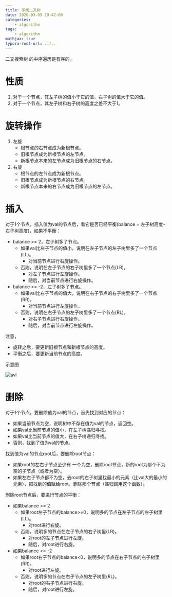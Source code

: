 ```yaml
---
title: 平衡二叉树
date: 2020-03-05 19:42:00
categories:
	- algorithm
tags:
	- algorithm
mathjax: true
typora-root-url: ../..
---
```


二叉搜索树 的中序遍历是有序的。

#  性质

1. 对于一个节点，其左子树的值小于它的值，右子树的值大于它的值。
2. 对于一个节点，其左子树和右子树的高度之差不大于1。

# 旋转操作

1. 左旋
   - 根节点的右节点成为新根节点。
   - 旧根节点成为新根节点的左节点。
   - 新根节点本来的左节点成为旧根节点的右节点。
2. 右旋
   - 根节点的左节点成为新根节点。
   - 旧根节点成为新根节点的右节点。
   - 新根节点本来的右节点成为旧根节点的左节点。

# 插入

对于1个节点，插入值为val的节点后，看它是否已经平衡(balance = 左子树高度-右子树高度)，如果不平衡：

- balance >= 2，左子树多了节点。
  - 如果val比左子节点的值小，说明在左子节点的左子树里多了一个节点(LL)。
    - 对当前节点进行右旋操作。
  - 否则，说明在左子节点的右子树里多了一个节点(LR)。
    - 对左子节点进行左旋操作。
    - 随后，对当前节点进行右旋操作。
- balance <= -2，左子树多了节点。
  - 如果val比右子节点的值大，说明在右子节点的右子树里多了一个节点(RR)。
    - 对当前节点进行左旋操作。
  - 否则，说明在右子节点的左子树里多了一个节点(RL)。
    - 对右子节点进行右旋操作。
    - 随后，对当前节点进行左旋操作。

注意，

- 旋转之后，要更新旧根节点和新根节点的高度。
- 平衡之后，要更新当前节点的高度。

示意图

![avl](/images/avl.png)

# 删除

对于1个节点，要删除值为val的节点，首先找到对应的节点：

- 如果当前节点为空，说明树中不存在值为val的节点，返回空。
- 如果val比当前节点的值小，在左子树递归寻找。
- 如果val比当前节点的值大，在右子树递归寻找。
- 否则，找到了值为val的节点。

找到值为val的节点root后，要删除root节点：

- 如果root的左右子节点至少有 一个为空，删除root节点，新的root为那个不为空的子节点（或者为空）。
- 如果左右子节点都不为空，去root的右子树里找最小的元素（比val大的最小的元素），把找到的值赋给root，删除那个节点（递归调用这个函数）。

删除root节点后，要进行节点的平衡：

- 如果balance >= 2
  - 如果root左子节点的balance>=0，说明多的节点在左子节点的左子树里(LL)。
    - 对root进行右旋。
  - 否则，说明多的节点在左子节点的右子树里(LR)。
    - 对root的左子节点进行左旋。
    - 随后，对root进行右旋。
- 如果balance <= -2
  - 如果root右子节点的balance<0，说明多的节点在右子节点的右子树里(RR)。
    - 对root进行左旋。
  - 否则，说明多的节点在右子节点的左子树里(RL)。
    - 对root的右子节点进行右旋。
    - 随后，对root进行左旋。